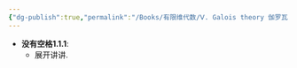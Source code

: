 ```yaml
---
{"dg-publish":true,"permalink":"/Books/有限维代数/Ⅴ. Galois theory 伽罗瓦理论/5/","dgPassFrontmatter":true,"created":"2024-08-06T18:41:22.119+08:00","updated":"2024-08-06T18:41:27.670+08:00"}
---
```


+ **没有空格1.1.1**:
	+ 展开讲讲.
